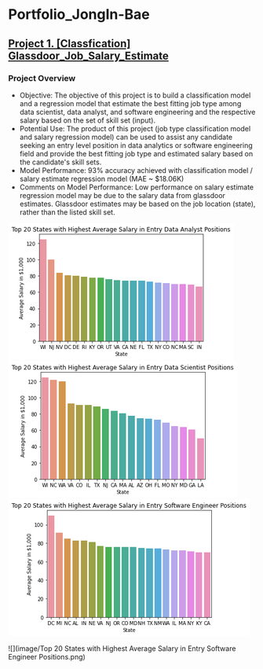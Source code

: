 # Portfolio_JongIn-Bae

## [Project 1. [Classfication] Glassdoor_Job_Salary_Estimate](https://github.com/jbae42/Glassdoor_Job_Salary_Estimate)
### Project Overview
* Objective: The objective of this project is to build a classification model and a regression model that estimate the best fitting job type among data scientist, data analyst, and software engineering and the respective salary based on the set of skill set (input).
* Potential Use: The product of this project (job type classification model and salary regression model) can be used to assist any candidate seeking an entry level position in data analytics or software engineering field and provide the best fitting job type and estimated salary based on the candidate's skill sets.
* Model Performance: 93% accuracy achieved with classification model / salary estimate regression model (MAE ~ $18.06K)
* Comments on Model Performance: Low performance on salary estimate regression model may be due to the salary data from glassdoor estimates. Glassdoor estimates may be based on the job location (state), rather than the listed skill set.  

![](/image/Top%2020%20States%20with%20Highest%20Average%20Salary%20in%20Entry%20Data%20Analyst%20Positions.png)
![](/image/Top%2020%20States%20with%20Highest%20Average%20Salary%20in%20Entry%20Data%20Scientist%20Position.png)
![](/image/Top%2020%20States%20with%20Highest%20Average%20Salary%20in%20Entry%20Software%20Engineer%20Positions.png)

![](image/Top 20 States with Highest Average Salary in Entry Software Engineer Positions.png)
